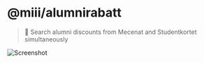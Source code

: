 # @miii/alumnirabatt
> 💫 Search alumni discounts from Mecenat and Studentkortet simultaneously

![Screenshot](https://github.com/miii/alumnirabatt/assets/158975/875bc155-4724-497f-baeb-6c7cb3412151)